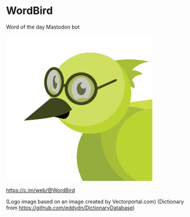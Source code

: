 # WordBird
Word of the day Mastodon bot

![Clip art bird with glasses](./wordBirdAvatar.png)

https://c.im/web/@WordBird

(Logo image based on an image created by Vectorportal.com)
(Dictionary from https://github.com/eddydn/DictionaryDatabase)
